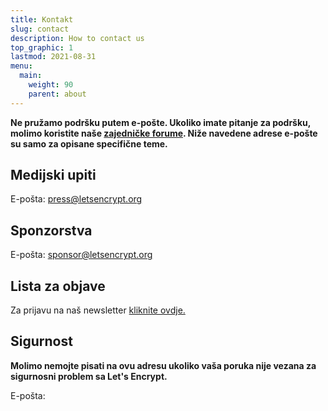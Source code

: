 ```yaml
---
title: Kontakt
slug: contact
description: How to contact us
top_graphic: 1
lastmod: 2021-08-31
menu:
  main:
    weight: 90
    parent: about
---
```


**Ne pružamo podršku putem e-pošte. Ukoliko imate pitanje za podršku, molimo koristite naše [zajedničke forume](https://community.letsencrypt.org). Niže navedene adrese e-pošte su samo za opisane specifične teme.**

## Medijski upiti

E-pošta: [press@letsencrypt.org](mailto:press@letsencrypt.org)

## Sponzorstva

E-pošta: [sponsor@letsencrypt.org](mailto:sponsor@letsencrypt.org)

## Lista za objave

Za prijavu na naš newsletter [kliknite ovdje.](https://mailchi.mp/letsencrypt.org/fjp6ha1gad)

## Sigurnost

**Molimo nemojte pisati na ovu adresu ukoliko vaša poruka nije vezana za sigurnosni problem sa Let's Encrypt.**

<span id="email">E-pošta: </span>

<script>
  var parts = ["security", '@', "letsencrypt", ".", "org"];
  var anchor = document.createElement("a");
  anchor.href = "mailto:" + parts.join("");
  anchor.text = parts.join("");
  document.getElementById("email").appendChild(anchor)
</script>
